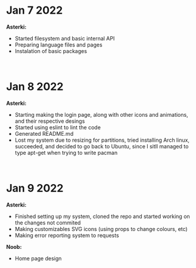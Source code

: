 # Jan 7 2022

**Asterki:**

-   Started filesystem and basic internal API
-   Preparing language files and pages
-   Instalation of basic packages

<br />

# Jan 8 2022

**Asterki:**

-   Starting making the login page, along with other icons and animations, and their respective desings
-   Started using eslint to lint the code
-   Generated README.md
-   Lost my system due to resizing for partitions, tried installing Arch linux, succeeded, and decided to go back to Ubuntu, since I sitll managed to type apt-get when trying to write pacman

<br />

# Jan 9 2022

**Asterki:**

-   Finished setting up my system, cloned the repo and started working on the changes not commited
-   Making customizables SVG icons (using props to change colours, etc)
-   Making error reporting system to requests

**Noob:**

-   Home page design

<br />
